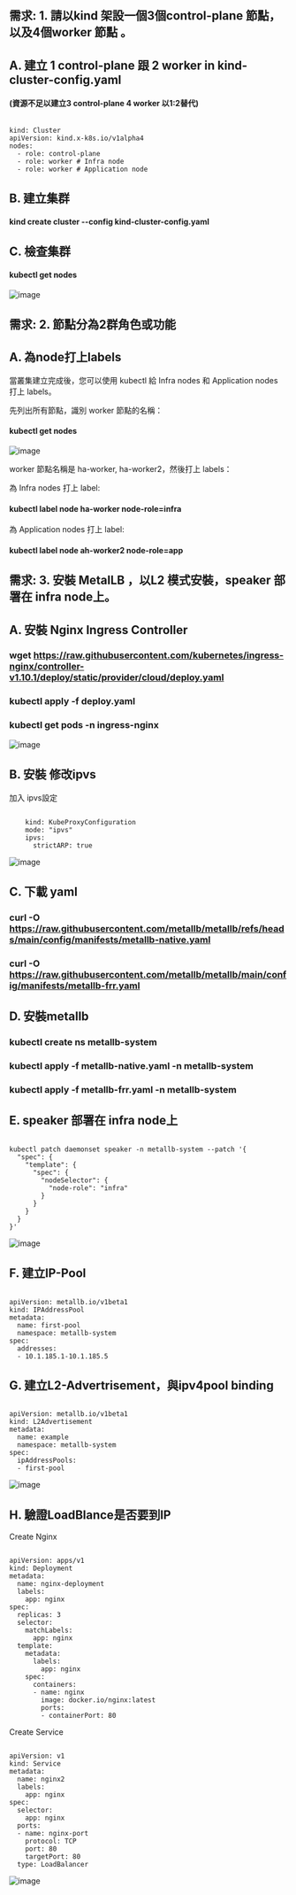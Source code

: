 ## 需求:  1. 請以kind 架設一個3個control-plane 節點，以及4個worker 節點 。

## A. 建立 1 control-plane 跟 2 worker  in kind-cluster-config.yaml
#### (資源不足以建立3 control-plane 4 worker 以1:2替代)


<pre><code>
kind: Cluster
apiVersion: kind.x-k8s.io/v1alpha4
nodes:
  - role: control-plane
  - role: worker # Infra node 
  - role: worker # Application node 
</code></pre>

## B. 建立集群 

#### kind create cluster --config kind-cluster-config.yaml

## C. 檢查集群

#### kubectl get nodes

![image](https://github.com/InchIK/K8S-architecture/blob/master/image/k8s_1.png)

## 需求: 2. 節點分為2群角色或功能

## A.  為node打上labels

當叢集建立完成後，您可以使用 kubectl 給 Infra nodes 和 Application nodes 打上 labels。

先列出所有節點，識別 worker 節點的名稱：

#### kubectl get nodes

![image](https://github.com/InchIK/K8S-architecture/blob/master/image/k8s_2.png)

worker 節點名稱是 ha-worker, ha-worker2，然後打上 labels：

為 Infra nodes 打上 label:

#### kubectl label node ha-worker node-role=infra

為 Application nodes 打上 label:

#### kubectl label node ah-worker2 node-role=app

## 需求: 3. 安裝 MetalLB ，以L2 模式安裝，speaker 部署在 infra node上。

## A. 安裝  Nginx Ingress Controller

### wget https://raw.githubusercontent.com/kubernetes/ingress-nginx/controller-v1.10.1/deploy/static/provider/cloud/deploy.yaml

### kubectl apply -f deploy.yaml

### kubectl get pods -n ingress-nginx

![image](https://github.com/InchIK/K8S-architecture/blob/master/image/k8s_ingress.png)

## B. 安裝  修改ipvs

加入 ipvs設定
<pre><code>
    kind: KubeProxyConfiguration
    mode: "ipvs"
    ipvs:
      strictARP: true
</code></pre>

![image](https://github.com/InchIK/K8S-architecture/blob/master/image/k8s_ipvs.png)

## C. 下載 yaml

### curl -O https://raw.githubusercontent.com/metallb/metallb/refs/heads/main/config/manifests/metallb-native.yaml
### curl -O https://raw.githubusercontent.com/metallb/metallb/main/config/manifests/metallb-frr.yaml

## D. 安裝metallb

### kubectl create ns metallb-system

### kubectl apply -f metallb-native.yaml -n metallb-system

### kubectl apply -f metallb-frr.yaml -n metallb-system

## E. speaker 部署在 infra node上

<pre><code>
kubectl patch daemonset speaker -n metallb-system --patch '{
  "spec": {
    "template": {
      "spec": {
        "nodeSelector": {
          "node-role": "infra"
        }
      }
    }
  }
}'
</code></pre>

![image](https://github.com/InchIK/K8S-architecture/blob/master/image/k8s_path_infra.png)

## F. 建立IP-Pool

<pre><code>
apiVersion: metallb.io/v1beta1
kind: IPAddressPool
metadata:
  name: first-pool
  namespace: metallb-system
spec:
  addresses:
  - 10.1.185.1-10.1.185.5
</code></pre>

## G. 建立L2-Advertrisement，與ipv4pool binding

<pre><code>
apiVersion: metallb.io/v1beta1
kind: L2Advertisement
metadata:
  name: example
  namespace: metallb-system
spec:
  ipAddressPools:
  - first-pool 
</code></pre>

![image](https://github.com/InchIK/K8S-architecture/blob/master/image/k8s_ippool.png)

## H. 驗證LoadBlance是否要到IP

Create Nginx
<pre><code>
apiVersion: apps/v1
kind: Deployment
metadata:
  name: nginx-deployment
  labels:
    app: nginx
spec:
  replicas: 3
  selector:
    matchLabels:
      app: nginx
  template:
    metadata:
      labels:
        app: nginx
    spec:
      containers:
      - name: nginx
        image: docker.io/nginx:latest
        ports:
        - containerPort: 80 
</code></pre>

Create Service
<pre><code>
apiVersion: v1
kind: Service
metadata:
  name: nginx2
  labels:
    app: nginx
spec:
  selector:
    app: nginx
  ports:
  - name: nginx-port
    protocol: TCP
    port: 80
    targetPort: 80
  type: LoadBalancer
</code></pre>

![image](https://github.com/InchIK/K8S-architecture/blob/master/image/k8s_get_ip.png)
